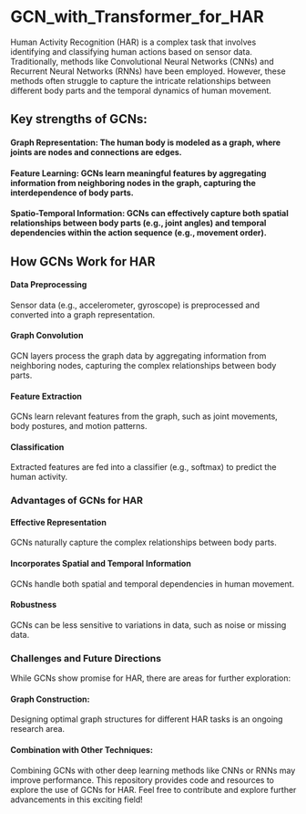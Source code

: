 # GCN_with_Transformer_for_HAR

Human Activity Recognition (HAR) is a complex task that involves identifying and classifying human actions based on sensor data. Traditionally, methods like Convolutional Neural Networks (CNNs) and Recurrent Neural Networks (RNNs) have been employed. However, these methods often struggle to capture the intricate relationships between different body parts and the temporal dynamics of human movement.

## Key strengths of GCNs:

#### Graph Representation: The human body is modeled as a graph, where joints are nodes and connections are edges.
#### Feature Learning: GCNs learn meaningful features by aggregating information from neighboring nodes in the graph, capturing the interdependence of body parts.
#### Spatio-Temporal Information: GCNs can effectively capture both spatial relationships between body parts (e.g., joint angles) and temporal dependencies within the action sequence (e.g., movement order).
## How GCNs Work for HAR
#### Data Preprocessing
Sensor data (e.g., accelerometer, gyroscope) is preprocessed and converted into a graph representation.
#### Graph Convolution 
GCN layers process the graph data by aggregating information from neighboring nodes, capturing the complex relationships between body parts.
#### Feature Extraction
GCNs learn relevant features from the graph, such as joint movements, body postures, and motion patterns.
#### Classification 
Extracted features are fed into a classifier (e.g., softmax) to predict the human activity.
### Advantages of GCNs for HAR
#### Effective Representation
GCNs naturally capture the complex relationships between body parts.
#### Incorporates Spatial and Temporal Information 
GCNs handle both spatial and temporal dependencies in human movement.
#### Robustness 
GCNs can be less sensitive to variations in data, such as noise or missing data.
### Challenges and Future Directions
While GCNs show promise for HAR, there are areas for further exploration:
#### Graph Construction: 
Designing optimal graph structures for different HAR tasks is an ongoing research area.
#### Combination with Other Techniques: 
Combining GCNs with other deep learning methods like CNNs or RNNs may improve performance.
This repository provides code and resources to explore the use of GCNs for HAR. Feel free to contribute and explore further advancements in this exciting field!
